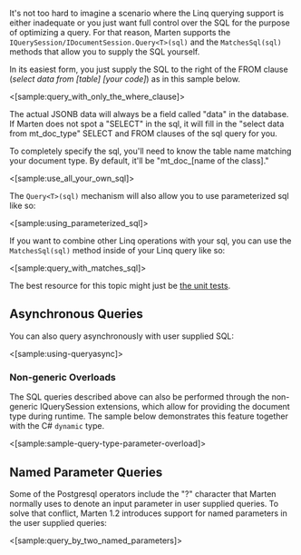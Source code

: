 <!--Title:Querying with Postgresql SQL-->
<!--Url:sql-->

It's not too hard to imagine a scenario where the Linq querying support is either inadequate or you just want full control over the SQL for the purpose of optimizing a query. For that reason, Marten supports the `IQuerySession/IDocumentSession.Query<T>(sql)` and the `MatchesSql(sql)` methods that allow you to supply the SQL yourself.

In its easiest form, you just supply the SQL to the right of the FROM clause (_select data from [table] [your code]_) as in this sample below.

<[sample:query_with_only_the_where_clause]>

The actual JSONB data will always be a field called "data" in the database. If Marten does not spot a "SELECT" in the sql, it will fill in the "select data from mt_doc_type" SELECT and FROM clauses of the sql query for you.

To completely specify the sql, you'll need to know the table name matching your document type. By default, it'll be "mt_doc_[name of the class]."

<[sample:use_all_your_own_sql]>

The `Query<T>(sql)` mechanism will also allow you to use parameterized sql like so:

<[sample:using_parameterized_sql]>

If you want to combine other Linq operations with your sql, you can use the `MatchesSql(sql)` method inside of your Linq query like so:

<[sample:query_with_matches_sql]>

The best resource for this topic might just be [the unit tests](https://github.com/JasperFx/Marten/blob/3.13/src/Marten.Testing/query_by_sql_where_clause_Tests.cs).

## Asynchronous Queries

You can also query asynchronously with user supplied SQL:

<[sample:using-queryasync]>

### Non-generic Overloads

The SQL queries described above can also be performed through the non-generic IQuerySession extensions, which allow for providing the document type during runtime. The sample below demonstrates this feature together with the C# `dynamic` type.

<[sample:sample-query-type-parameter-overload]>

## Named Parameter Queries

Some of the Postgresql operators include the "?" character that Marten normally uses to denote an input parameter in user supplied queries.
To solve that conflict, Marten 1.2 introduces support for named parameters in the user supplied queries:

<[sample:query_by_two_named_parameters]>
